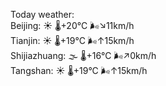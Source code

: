 Today weather:  
Beijing: ☀️ 🌡️+20°C 🌬️↘11km/h  
Tianjin: ☀️ 🌡️+19°C 🌬️↑15km/h  
Shijiazhuang: 🌫  🌡️+16°C 🌬️↗0km/h  
Tangshan: ☀️ 🌡️+19°C 🌬️↑15km/h  
